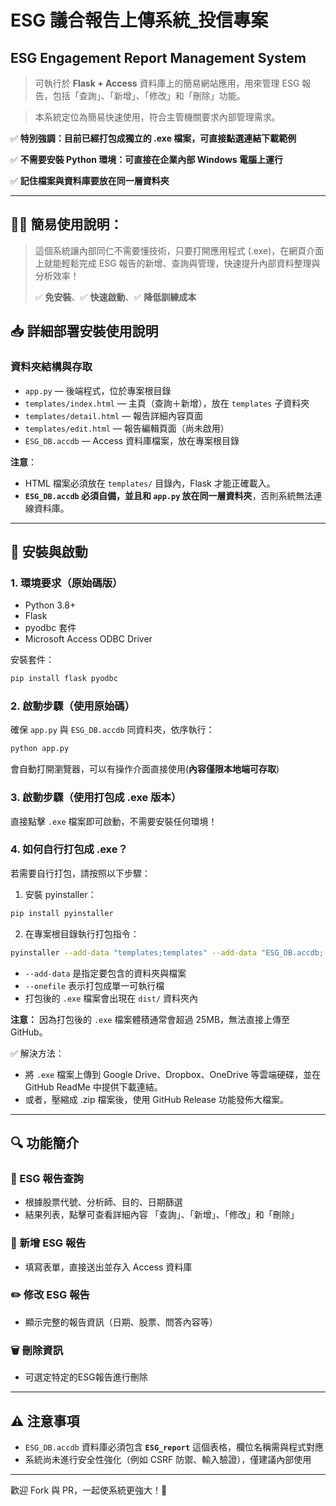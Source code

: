 # ESG 議合報告上傳系統_投信專案
## ESG Engagement Report Management System

> 可執行於 **Flask + Access** 資料庫上的簡易網站應用，用來管理 ESG 報告，包括「查詢」、「新增」、「修改」和「刪除」功能。

> 本系統定位為簡易快速使用，符合主管機關要求內部管理需求。

✅ **特別強調：目前已經打包成獨立的 .exe 檔案，可直接點選連結下載範例**

✅ **不需要安裝 Python 環境：可直接在企業內部 Windows 電腦上運行**

✅ **記住檔案與資料庫要放在同一層資料夾**

---

## 👨‍💼 簡易使用說明：

> 這個系統讓內部同仁不需要懂技術，只要打開應用程式 (.exe)，在網頁介面上就能輕鬆完成 ESG 報告的新增、查詢與管理，快速提升內部資料整理與分析效率！
>
> ✅ **免安裝**、✅ **快速啟動**、✅ **降低訓練成本**

## 📥 詳細部署安裝使用說明

### 資料夾結構與存取

- `app.py` — 後端程式，位於專案根目錄
- `templates/index.html` — 主頁（查詢＋新增），放在 `templates` 子資料夾
- `templates/detail.html` — 報告詳細內容頁面
- `templates/edit.html` — 報告編輯頁面（尚未啟用）
- `ESG_DB.accdb` — Access 資料庫檔案，放在專案根目錄

**注意**：
- HTML 檔案必須放在 `templates/` 目錄內，Flask 才能正確載入。
- **`ESG_DB.accdb` 必須自備，並且和 `app.py` 放在同一層資料夾**，否則系統無法連線資料庫。

---

## 🚿 安裝與啟動

### 1. 環境要求（原始碼版）

- Python 3.8+
- Flask
- pyodbc 套件
- Microsoft Access ODBC Driver

安裝套件：

```bash
pip install flask pyodbc
```

### 2. 啟動步驟（使用原始碼）

確保 `app.py` 與 `ESG_DB.accdb` 同資料夾，依序執行：

```bash
python app.py
```

會自動打開瀏覽器，可以有操作介面直接使用(**內容僅限本地端可存取**)

### 3. 啟動步驟（使用打包成 .exe 版本）

直接點擊 `.exe` 檔案即可啟動，不需要安裝任何環境！

### 4. 如何自行打包成 .exe？

若需要自行打包，請按照以下步驟：

1. 安裝 pyinstaller：

```bash
pip install pyinstaller
```

2. 在專案根目錄執行打包指令：

```bash
pyinstaller --add-data "templates;templates" --add-data "ESG_DB.accdb;." --onefile app.py
```

- `--add-data` 是指定要包含的資料夾與檔案
- `--onefile` 表示打包成單一可執行檔
- 打包後的 `.exe` 檔案會出現在 `dist/` 資料夾內

**注意：** 因為打包後的 `.exe` 檔案體積通常會超過 25MB，無法直接上傳至 GitHub。

✅ 解決方法：
- 將 `.exe` 檔案上傳到 Google Drive、Dropbox、OneDrive 等雲端硬碟，並在 GitHub ReadMe 中提供下載連結。
- 或者，壓縮成 .zip 檔案後，使用 GitHub Release 功能發佈大檔案。

---

## 🔍 功能簡介

### 📅 ESG 報告查詢

- 根據股票代號、分析師、目的、日期篩選
- 結果列表，點擊可查看詳細內容
「查詢」、「新增」、「修改」和「刪除」
### 📄 新增 ESG 報告

- 填寫表單，直接送出並存入 Access 資料庫

### ✏️ 修改 ESG 報告

- 顯示完整的報告資訊（日期、股票、問答內容等）

### 🗑️ 刪除資訊

- 可選定特定的ESG報告進行刪除

---

## ⚠️ 注意事項

- `ESG_DB.accdb` 資料庫必須包含 **`ESG_report`** 這個表格，欄位名稱需與程式對應
- 系統尚未進行安全性強化（例如 CSRF 防禦、輸入驗證），僅建議內部使用

---



歡迎 Fork 與 PR，一起使系統更強大！🚀



